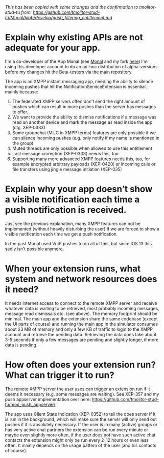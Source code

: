 _This has been copied with some changes and the confirmation to tmolitor-stud-tu from: https://github.com/tmolitor-stud-tu/Monal/blob/develop/push_filtering_entitlement.md_

# Explain why existing APIs are not adequate for your app.
I'm a co-developer of the App Monal (see [Monal](https://github.com/anurodhp/Monal) and my fork [here](https://github.com/tmolitor-stud-tu/Monal/commits/develop))
I'm using this developer account to do an ad-hoc distribution of alpha-versions before my changes hit the Beta-testers via the main repository.

The app is an XMPP instant messaging app, needing the ability to silence incoming pushes that hit the NotificationServiceExtension is essential, mainly because:
1. The federated XMPP servers often don't send the right amount of pushes which can result in more pushes than the server has messages to offer.
2. We want to provide the ability to dismiss notifications if a message was read on another device and mark the message as read inside the app (cfg. XEP-0333)
3. Some groupchat (MUC in XMPP terms) features are only possible if we can silence incoming pushes (e.g. only notify if my name is mentioned in the group)
4. Muted threads are only possible when allowed to use this entitlement
5. Last message correction (XEP-0308) needs this, too
6. Supporting many more advanced XMPP features needs this, too, for example encrypted arbitrary payloads (XEP-0420) or incoming calls or file transfers using jingle message initiation (XEP-035)

# Explain why your app doesn’t show a visible notification each time a push notification is received.
Just see the previous explanation, many XMPP features can not be implemented (without heavily disturbing the user) if we are forced to show a visible notification each time we get a push notification.

In the past Monal used VoIP pushes to do all of this, but since iOS 13 this sadly isn't possible anymore.

# When your extension runs, what system and network resources does it need?
It needs internet access to connect to the remote XMPP server and receive whatever data is waiting to be retrieved, most probably incoming messages, message read dismissals etc. (see above).
The memory footprint should be minimal. The main app and the extension share the same codebase (except the UI parts of course) and running the main app in the simulator consumes about 23 MB of memory and only a few KB of traffic to login to the XMPP account and retrieve the pending data.
Retrieving the data does take about 3-5 seconds if only a few messages are pending and slightly longer, if more data is pending.

# How often does your extension run? What can trigger it to run?
The remote XMPP server the user uses can trigger an extension run if it deems it necessary (e.g. some messages are waiting). See XEP-357 and my push appserver implementation over here: https://github.com/tmolitor-stud-tu/mod_push_appserver/

The app uses Client State Indication (XEP-0352) to tell the does server if it is run in the background, which will make sure the server will only send out pushes if it is absolutely necessary.
If the user is in many (active) groups or has very active chat partners the extension can be run every minute or maybe even slightly more often, if the user does not have such active chat contacts the extension might only be run every 2-12 hours or even less often. It mainly depends on the usage pattern of the user (and his contacts of course).

